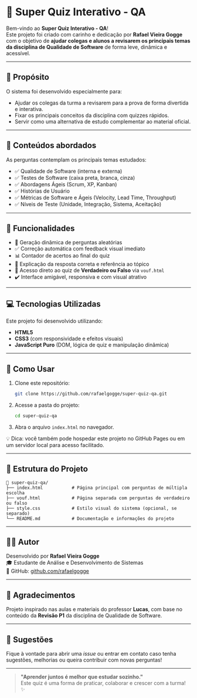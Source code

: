 # 🧠 Super Quiz Interativo - QA

Bem-vindo ao **Super Quiz Interativo - QA**!  
Este projeto foi criado com carinho e dedicação por **Rafael Vieira Gogge** com o objetivo de **ajudar colegas e alunos a revisarem os principais temas da disciplina de Qualidade de Software** de forma leve, dinâmica e acessível.

---

## 🎯 Propósito

O sistema foi desenvolvido especialmente para:

- Ajudar os colegas da turma a revisarem para a prova de forma divertida e interativa.
- Fixar os principais conceitos da disciplina com quizzes rápidos.
- Servir como uma alternativa de estudo complementar ao material oficial.

---

## 🧠 Conteúdos abordados

As perguntas contemplam os principais temas estudados:

- ✅ Qualidade de Software (interna e externa)
- ✅ Testes de Software (caixa preta, branca, cinza)
- ✅ Abordagens Ágeis (Scrum, XP, Kanban)
- ✅ Histórias de Usuário
- ✅ Métricas de Software e Ágeis (Velocity, Lead Time, Throughput)
- ✅ Níveis de Teste (Unidade, Integração, Sistema, Aceitação)

---

## 🧩 Funcionalidades

- 🔀 Geração dinâmica de perguntas aleatórias
- ✅ Correção automática com feedback visual imediato
- 📊 Contador de acertos ao final do quiz
- 🔁 Explicação da resposta correta e referência ao tópico
- 🔗 Acesso direto ao quiz de **Verdadeiro ou Falso** via `vouf.html`
- ✔️ Interface amigável, responsiva e com visual atrativo

---

## 💻 Tecnologias Utilizadas

Este projeto foi desenvolvido utilizando:

- **HTML5**  
- **CSS3** (com responsividade e efeitos visuais)
- **JavaScript Puro** (DOM, lógica de quiz e manipulação dinâmica)

---

## 🚀 Como Usar

1. Clone este repositório:
   ```bash
   git clone https://github.com/rafaelgogge/super-quiz-qa.git
   ```
2. Acesse a pasta do projeto:
   ```bash
   cd super-quiz-qa
   ```
3. Abra o arquivo `index.html` no navegador.

💡 Dica: você também pode hospedar este projeto no GitHub Pages ou em um servidor local para acesso facilitado.

---

## 📁 Estrutura do Projeto

```plaintext
📁 super-quiz-qa/
├── index.html           # Página principal com perguntas de múltipla escolha
├── vouf.html            # Página separada com perguntas de verdadeiro ou falso
├── style.css            # Estilo visual do sistema (opcional, se separado)
└── README.md            # Documentação e informações do projeto
```

---

## 👨‍💻 Autor

Desenvolvido por **Rafael Vieira Gogge**  
🎓 Estudante de Análise e Desenvolvimento de Sistemas  
🔗 GitHub: [github.com/rafaelgogge](https://github.com/rafaelgogge)

---

## 🙌 Agradecimentos

Projeto inspirado nas aulas e materiais do professor **Lucas**, com base no conteúdo da **Revisão P1** da disciplina de Qualidade de Software.

---

## 💬 Sugestões

Fique à vontade para abrir uma *issue* ou entrar em contato caso tenha sugestões, melhorias ou queira contribuir com novas perguntas!

---

> **"Aprender juntos é melhor que estudar sozinho."**  
> Este quiz é uma forma de praticar, colaborar e crescer com a turma! ✨
```
